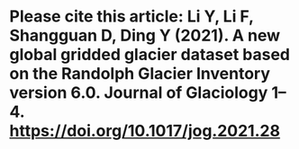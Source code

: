 # Please cite this article: Li Y, Li F, Shangguan D, Ding Y (2021). A new global gridded glacier dataset based on the Randolph Glacier Inventory version 6.0. Journal of Glaciology 1–4. https://doi.org/10.1017/jog.2021.28
